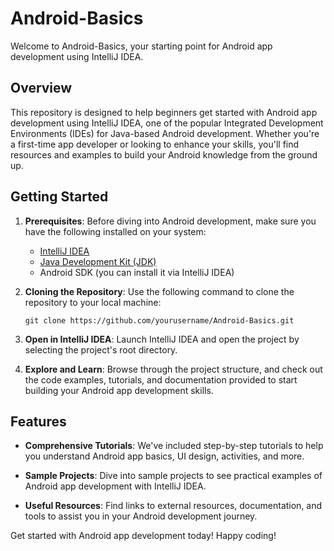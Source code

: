 # Android-Basics

Welcome to Android-Basics, your starting point for Android app development using IntelliJ IDEA.

## Overview

This repository is designed to help beginners get started with Android app development using IntelliJ IDEA, one of the popular Integrated Development Environments (IDEs) for Java-based Android development. Whether you're a first-time app developer or looking to enhance your skills, you'll find resources and examples to build your Android knowledge from the ground up.

## Getting Started

1. **Prerequisites**: Before diving into Android development, make sure you have the following installed on your system:
   - [IntelliJ IDEA](https://www.jetbrains.com/idea/download/)
   - [Java Development Kit (JDK)](https://www.oracle.com/java/technologies/javase-downloads.html)
   - Android SDK (you can install it via IntelliJ IDEA)

2. **Cloning the Repository**: Use the following command to clone the repository to your local machine:

   ```shell
   git clone https://github.com/yourusername/Android-Basics.git
   ```

3. **Open in IntelliJ IDEA**: Launch IntelliJ IDEA and open the project by selecting the project's root directory.

4. **Explore and Learn**: Browse through the project structure, and check out the code examples, tutorials, and documentation provided to start building your Android app development skills.

## Features

- **Comprehensive Tutorials**: We've included step-by-step tutorials to help you understand Android app basics, UI design, activities, and more.

- **Sample Projects**: Dive into sample projects to see practical examples of Android app development with IntelliJ IDEA.

- **Useful Resources**: Find links to external resources, documentation, and tools to assist you in your Android development journey.
  
Get started with Android app development today! Happy coding!
